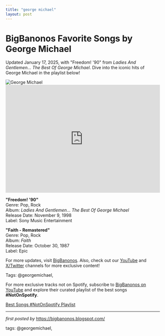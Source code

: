 ```yaml
---
title: "george michael"
layout: post
---
```

<!-- Title of the Post -->
<h1 >BigBanonos Favorite Songs by George Michael</h1> <!-- Introductory Text -->
<p >Updated January 17, 2025, with "Freedom! '90" from <em>Ladies And Gentlemen... The Best Of George Michael</em>. Dive into the iconic hits of George Michael in the playlist below!</p> <!-- Featured Image -->
<div > <img src="https://i.scdn.co/image/ab6761610000e5ebd919dbf4e6ed3e695ba6339d" alt="George Michael" />
</div> <!-- Spotify Embed -->
<div > <iframe src="https://open.spotify.com/embed/playlist/0vaXd5Amllrkdp5Z0PlCrV?utm_source=generator" width="100%" height="352" frameborder="0" allowfullscreen="" allow="autoplay; clipboard-write; encrypted-media; fullscreen; picture-in-picture" loading="lazy"></iframe>
</div> <!-- Song Information -->
<div > <p><strong>"Freedom! '90"</strong><br> Genre: Pop, Rock<br> Album: <em>Ladies And Gentlemen... The Best Of George Michael</em><br> Release Date: November 9, 1998<br> Label: Sony Music Entertainment</p> <p><strong>"Faith - Remastered"</strong><br> Genre: Pop, Rock<br> Album: <em>Faith</em><br> Release Date: October 30, 1987<br> Label: Epic</p>
</div> <!-- Footer Links -->
<div > <p>For more updates, visit <a href="https://bigbanonos.blogspot.com/" target="_blank">BigBanonos</a>. Also, check out our <a href="https://www.youtube.com/@BigBanonos" target="_blank">YouTube</a> and <a href="https://x.com/bigbanonos" target="_blank">X/Twitter</a> channels for more exclusive content!</p>
</div> <!-- Tags -->
<p >Tags: @georgemichael,</p>


<!--Subscribe and Playlist Links-->
<div>
    <p>For more exclusive tracks not on Spotify, subscribe to <a href="https://www.youtube.com/@BigBanonos" target="_blank">BigBanonos on YouTube</a> and explore their curated playlist of the best songs <strong>#NotOnSpotify</strong>.</p>
    <p><a href="https://www.youtube.com/playlist?list=PLtuNtuTatqI0kFahUCbtbfenC_ET5O_tr" target="_blank">Best Songs #NotOnSpotify Playlist<br /></a></p></div>

<hr />

<p><em>first posted by</em> <a href="https://bigbanonos.blogspot.com/" rel="noopener" target="_new">https://bigbanonos.blogspot.com/</a></p>

<p>tags: @georgemichael,</p>
